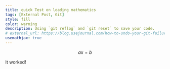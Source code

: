 ```yaml
---
title: quick Test on loading mathematics
tags: [External Post, Git]
style: fill
color: warning
description: Using `git reflog` and `git reset` to save your code.
# external_url: https://blog.usejournal.com/how-to-undo-your-git-failure-b76e31ecac74
usemathjax: true
---
```




$$ax = b$$

It worked!


